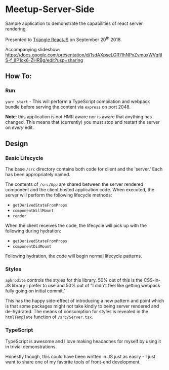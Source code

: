 # Meetup-Server-Side
Sample application to demonstrate the capabilities of react server rendering.

Presented to [Triangle ReactJS](https://www.meetup.com/triangle-reactjs-developers/) on September 20<sup>th</sup> 2018.

Accompanying slideshow: https://docs.google.com/presentation/d/1sdAXpseLGR7IhNPxZvmuxWVqfjIS-f_8P1ck6-ZHRBg/edit?usp=sharing

## How To:
### Run
`yarn start` - This will perform a TypeScript compilation and webpack bundle before serving the content via `express` on port 2048.

**Note**: this application is not HMR aware nor is aware that anything has changed. This means that (currently) you must stop and restart the server on _every_ edit. 

## Design
### Basic Lifecycle
The base `/src` directory contains both code for client and the 'server.' Each has been appropriately named. 

The contents of `/src/App` are shared between the server rendered component and the client hosted application code. When executed, the server will perform the following lifecycle methods:
* `getDerivedStateFromProps` 
* `componentWillMount`
* `render`

When the client receives the code, the lifecycle will pick up with the following during hydration:
* `getDerivedStateFromProps`
* `componentDidMount`

Following hydration, the code will begin normal lifecycle patterns.

### Styles
`aphrodite` controls the styles for this library. 50% out of this is the CSS-in-JS library I prefer to use and 50% out of "I didn't feel like getting webpack fully going on initial commit."

This has the happy side-effect of introducing a new pattern and point which is that some packages might not take kindly to being server rendered and de-hydrated. The means of consumption for styles is revealed in the `htmlTemplate` function of `/src/Server.tsx`. 

### TypeScript
TypeScript is awesome and I love making headaches for myself by using it in trivial demonstrations. 

Honestly though, this could have been written in JS just as easily - I just want to share one of my favorite tools of front-end development. 